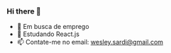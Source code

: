 ### Hi there 👋

- 🔭 Em busca de emprego
- 🌱 Estudando React.js
- 📫 Contate-me no email: wesley.sardi@gmail.com
